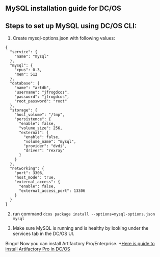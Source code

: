 ## MySQL installation guide for DC/OS

## Steps to set up MySQL using DC/OS CLI:

1. Create mysql-options.json with following values:
```
{
  "service": {
    "name": "mysql"
  },
  "mysql": {
    "cpus": 0.3,
    "mem": 512
  },
  "database": {
    "name": "artdb",
    "username": "jfrogdcos",
    "password": "jfrogdcos",
    "root_password": "root"
  },
  "storage": {
    "host_volume": "/tmp",
    "persistence": {
      "enable": false,
      "volume_size": 256,
      "external": {
        "enable": false,
        "volume_name": "mysql",
        "provider": "dvdi",
        "driver": "rexray"
      }
    }
  },
  "networking": {
    "port": 3306,
    "host_mode": true,
    "external_access": {
      "enable": false,
      "external_access_port": 13306
    }
  }
}
```

2. run command ```dcos package install --options=mysql-options.json mysql```

3. Make sure MySQL is running and is healthy by looking under the services tab in the DC/OS UI.

Bingo! Now you can install Artifactory Pro/Enterprise.
*[Here is guide to install Artifactory Pro in DC/OS](Artifactory-Pro.md)

